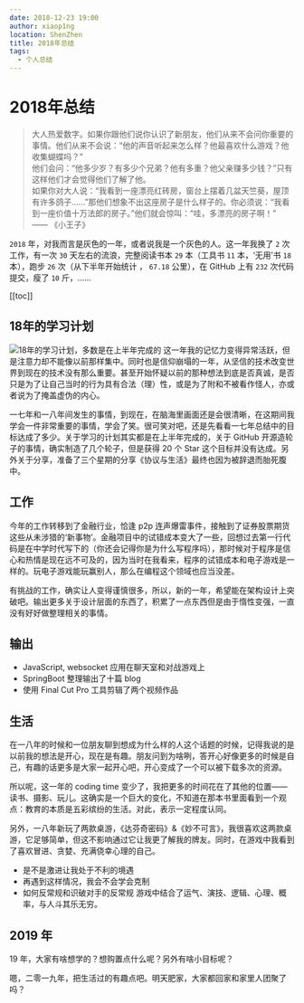 ```yaml
---
date: 2018-12-23 19:00
author: xiaop1ng
location: ShenZhen
title: 2018年总结
tags:
  - 个人总结
---
```

# 2018年总结


> 大人热爱数字。如果你跟他们说你认识了新朋友，他们从来不会问你重要的事情。他们从来不会说：“他的声音听起来怎么样？他最喜欢什么游戏？他收集蝴蝶吗？”  
>  他们会问：“他多少岁？有多少个兄弟？他有多重？他父亲赚多少钱？”只有这样他们才会觉得他们了解了他。  
>  如果你对大人说：“我看到一座漂亮红砖房，窗台上摆着几盆天竺葵，屋顶有许多鸽子……”那他们想象不出这座房子是什么样子的。你必须说：“我看到一座价值十万法郎的房子。”他们就会惊叫：“哇，多漂亮的房子啊！”  
>  —— 《小王子》
> 
> 
 `2018`  年，对我而言是灰色的一年，或者说我是一个灰色的人。这一年我换了  `2`  次工作，有一次  `30`  天左右的流浪，完整阅读书本  `29`  本（工具书  `11`  本，‘无用’书  `18`  本），跑步  `26`  次（从下半年开始统计 ， `67.18`  公里），在 GitHub 上有  `232`  次代码提交，瘦了  `10`  斤，……


[[toc]]

## 18年的学习计划

 ![18年的学习计划，多数是在上半年完成的](https://i.loli.net/2020/01/21/DE4jxsSuIMLNKYo.jpg) 
 这一年我的记忆力变得异常活跃，但是注意力却不能像以前那样集中。同时也是信仰崩塌的一年，从坚信的技术改变世界到现在的技术没有那么重要。甚至开始怀疑以前的那种想法到底是否真诚，是否只是为了让自己当时的行为具有合法（理）性，或是为了附和不被看作怪人，亦或者说为了掩盖虚伪的内心。

 一七年和一八年间发生的事情，到现在，在脑海里画面还是会很清晰，在这期间我学会一件非常重要的事情，学会了笑。很可笑对吧，还是先看看一七年总结中的目标达成了多少。关于学习的计划其实都是在上半年完成的，关于 GitHub 开源造轮子的事情，确实制造了几个轮子，但是获得 20 个 Star 这个目标并没有达成。另外关于分享，准备了三个星期的分享《协议与生活》最终也因为被辞退而胎死腹中。


## 工作

 今年的工作转移到了金融行业，恰逢 p2p 连声爆雷事件，接触到了证券股票期货这些从未涉猎的‘新事物’。金融项目中的试错成本变大了一些，回想过去第一行代码是在中学时代写下的（你还会记得你是为什么写程序吗），那时候对于程序是信心和热情是现在远不可及的，因为当时在我看来，程序的试错成本和电子游戏是一样的。玩电子游戏能玩赢别人，那么在编程这个领域也应当没差。

 有挑战的工作，确实让人变得谨慎很多，所以，新的一年，希望能在架构设计上突破吧。输出更多关于设计层面的东西了，积累了一点东西但是由于惰性变强，一直没有好好做整理相关的事情。


## 输出


  * JavaScript, websocket 应用在聊天室和对战游戏上 
  * SpringBoot 整理输出了十篇 blog 
  * 使用 Final Cut Pro 工具剪辑了两个视频作品  
## 生活

 在一八年的时候和一位朋友聊到想成为什么样的人这个话题的时候，记得我说的是以前我的想法是开心，现在是有趣。朋友问到为啥咧，答开心好像更多的时候是自己，有趣的话更多是大家一起开心吧，开心变成了一个可以被下载多次的资源。

 所以呢，这一年的 coding time 变少了，我把更多的时间花在了其他的位置—— 读书、摄影、玩儿。这确实是一个巨大的变化，不知道在那本书里面看到一个观点：教育的本质是五彩缤纷的生活。对此，表示一定程度认同。

 另外，一八年新玩了两款桌游，《达芬奇密码》&《妙不可言》，我很喜欢这两款桌游，它足够简单，但这不影响通过它让我更了解我的牌友。同时，在游戏中我看到了喜欢冒进、贪婪、充满侥幸心理的自己。


  * 是不是激进让我处于不利的境遇 
  * 再遇到这样情况，我会不会学会克制 
  * 如何反常规和识破对手的反常规  游戏中结合了运气、演技、逻辑、心理、概率，与人斗其乐无穷。


## 2019 年

 19 年，大家有啥想学的？想购置点什么呢？另外有啥小目标呢？

 嗯，二零一九年，把生活过的有趣点吧。明天肥家，大家都回家和家里人团聚了吗？

   
